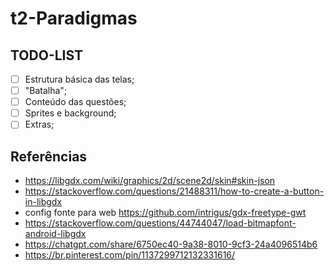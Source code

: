 # t2-Paradigmas

## TODO-LIST

* [ ] Estrutura básica das telas;
* [ ] "Batalha";
* [ ] Conteúdo das questões;
* [ ] Sprites e background;
* [ ] Extras;

## Referências

* https://libgdx.com/wiki/graphics/2d/scene2d/skin#skin-json
* https://stackoverflow.com/questions/21488311/how-to-create-a-button-in-libgdx
* config fonte para web https://github.com/intrigus/gdx-freetype-gwt
* https://stackoverflow.com/questions/44744047/load-bitmapfont-android-libgdx
* https://chatgpt.com/share/6750ec40-9a38-8010-9cf3-24a4096514b6
* https://br.pinterest.com/pin/1137299712132331616/
